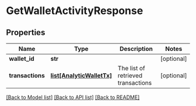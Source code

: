 # GetWalletActivityResponse

## Properties
Name | Type | Description | Notes
------------ | ------------- | ------------- | -------------
**wallet_id** | **str** |  | [optional] 
**transactions** | [**list[AnalyticWalletTx]**](AnalyticWalletTx.md) | The list of retrieved transactions | [optional] 

[[Back to Model list]](../README.md#documentation-for-models) [[Back to API list]](../README.md#documentation-for-api-endpoints) [[Back to README]](../README.md)


